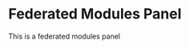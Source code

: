 <!-- This README file is going to be the one displayed on the Grafana.com website for your plugin -->

# Federated Modules Panel

This is a federated modules panel
